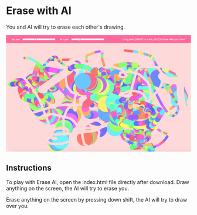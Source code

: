 # Erase with AI
You and AI will try to erase each other's drawing.

![Preview](/drawWithAI/assets/drawWithAI.png)

## Instructions
To play with Erase AI, open the index.html file directly after download. 
Draw anything on the screen, the AI will try to erase you. 

Erase anything on the screen by pressing down shift, the AI will try to draw over you. 
